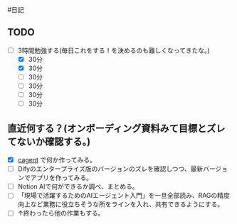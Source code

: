 #日記 

## TODO

- [ ] 3時間勉強する(毎日これをする！を決めるのも難しくなってきたな。)
	- [x] 30分
	- [x] 30分
	- [ ] 30分
	- [ ] 30分
	- [ ] 30分
	- [ ] 30分

## 直近何する？(オンボーディング資料みて目標とズレてないか確認する。)
- [x] [cagent](https://www.docker.com/ja-jp/blog/cagent-build-and-distribute-ai-agents-and-workflows/) で何か作ってみる。
- [ ] Difyのエンタープライズ版のバージョンのズレを確認しつつ、最新バージョンでアプリを作ってみる。
- [ ] Notion AIで何ができるか調べ、まとめる。
- [ ] 「現場で活躍するためのAIエージェント入門」を一旦全部読み、RAGの精度向上など業務に役立ちそうな所をラインを入れ、共有できるようにする。
- [ ] ↑終わったら他の作業もする。